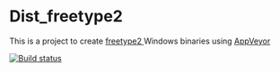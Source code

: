 # Dist_freetype2
This is a project to create <a href="https://www.freetype.org/"> freetype2 </a> Windows binaries using <a href="https://www.appveyor.com">AppVeyor</a><br />



[![Build status](https://ci.appveyor.com/api/projects/status/8p3tj9a2l1vmgt0x?svg=true)](https://ci.appveyor.com/project/maxirmx/dist-freetype2)
